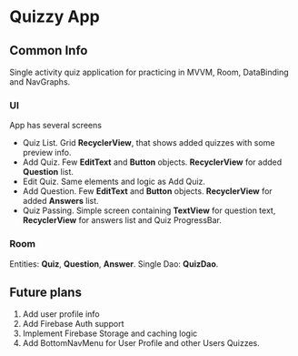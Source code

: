 # Quizzy App

## Common Info
Single activity quiz application for practicing in MVVM, Room, DataBinding and NavGraphs.

### UI
App has several screens
- Quiz List. Grid **RecyclerView**, that shows added quizzes with some preview info.
- Add Quiz. Few **EditText** and **Button** objects. **RecyclerView** for added **Question** list.
- Edit Quiz. Same elements and logic as Add Quiz.
- Add Question. Few **EditText** and **Button** objects. **RecyclerView** for added **Answers** list.
- Quiz Passing. Simple screen containing **TextView** for question text, **RecyclerView** for answers list and Quiz ProgressBar.

### Room
Entities: **Quiz**, **Question**, **Answer**.
Single Dao: **QuizDao**.

## Future plans
1. Add user profile info
2. Add Firebase Auth support
3. Implement Firebase Storage and caching logic
4. Add BottomNavMenu for User Profile and other Users Quizzes.